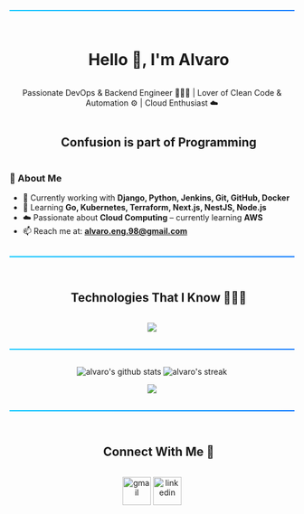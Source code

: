 <!-- Horizontal Gradient Divider -->
<hr style="border: none; height: 2px; background: linear-gradient(to right, #00c6ff, #0072ff); margin: 30px 0;" />

<!-- h1 sin borde inferior -->
<div id="user-content-toc">
  <ul align="center">
    <summary><h1 style="display: inline-block">Hello 👋, I'm Alvaro</h1></summary>
  </ul>
</div>

<p align="center">
  Passionate DevOps & Backend Engineer 👨🏻‍💻 | Lover of Clean Code & Automation ⚙️ | Cloud Enthusiast ☁️
</p>

<!-- h2 sin borde inferior -->
<div id="user-content-toc">
  <ul align="center">
    <summary><h2 style="display: inline-block">Confusion is part of Programming</h2></summary>
  </ul>
</div>

<!-- Intro -->
### 🚀 About Me

- 🔭 Currently working with **Django, Python, Jenkins, Git, GitHub, Docker**
- 🌱 Learning **Go, Kubernetes, Terraform, Next.js, NestJS, Node.js**
- ☁️ Passionate about **Cloud Computing** – currently learning **AWS**
- 📫 Reach me at: **alvaro.eng.98@gmail.com**

<!-- Divider -->
<hr style="border: none; height: 2px; background: linear-gradient(to right, #00c6ff, #0072ff); margin: 30px 0;" />

<!-- Technologies Header -->
<div id="user-content-toc">
  <ul align="center">
    <summary><h2 style="display: inline-block">Technologies That I Know 👨🏻‍💻</h2></summary>
  </ul>
</div>

<!-- Tech stack icons -->
<p align="center">
  <a href="https://skillicons.dev">
    <img src="https://skillicons.dev/icons?i=git,githubactions,gitlab,aws,ubuntu,jenkins,docker,postgres,androidstudio,bash,django,fastapi,linux,md,nginx,github,postman,py,vscode,kubernetes&perline=10" />
  </a>
</p>

<!-- Divider -->
<hr style="border: none; height: 2px; background: linear-gradient(to right, #00c6ff, #0072ff); margin: 30px 0;" />

<!-- GitHub Stats -->
<p align="center">
  <img src="https://github-readme-stats.vercel.app/api?username=AlvaroEng98&show_icons=true&theme=tokyonight" alt="alvaro's github stats" />
  <img src="https://github-readme-streak-stats.herokuapp.com/?user=AlvaroEng98&theme=tokyonight" alt="alvaro's streak" />
</p>

<p align="center">
  <img src="https://github-profile-trophy.vercel.app/?username=AlvaroEng98&theme=onedark" />
</p>

<!-- Divider -->
<hr style="border: none; height: 2px; background: linear-gradient(to right, #00c6ff, #0072ff); margin: 30px 0;" />

<!-- Connect with me -->
<div id="user-content-toc">
  <ul align="center">
    <summary><h2 style="display: inline-block">Connect With Me 🤝</h2></summary>
  </ul>
</div>

<!-- Social links -->
<p align="center">
  <a href="mailto:alvaro.eng.98@gmail.com" target="blank"><img align="center" src="https://img.icons8.com/fluency/48/gmail-new.png" alt="gmail" height="50" width="50" /></a>
  <a href="https://www.linkedin.com/in/alvaroeng/" target="blank"><img align="center" src="https://user-images.githubusercontent.com/88904952/234979284-68c11d7f-1acc-4f0c-ac78-044e1037d7b0.png" alt="linkedin" height="50" width="50" /></a>
</p>
